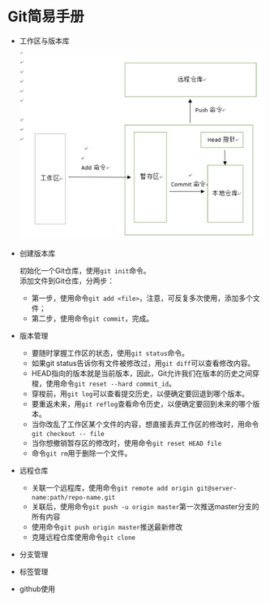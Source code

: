 # Git简易手册

*   工作区与版本库

    ![工作区与版本库说明图](/img/git.jpg)

*   创建版本库

    初始化一个Git仓库，使用`git init`命令。  
    添加文件到Git仓库，分两步：
    + 第一步，使用命令`git add <file>`，注意，可反复多次使用，添加多个文件；
    + 第二步，使用命令`git commit`，完成。
    
*   版本管理

    + 要随时掌握工作区的状态，使用`git status`命令。
    + 如果git status告诉你有文件被修改过，用`git diff`可以查看修改内容。
    + HEAD指向的版本就是当前版本，因此，Git允许我们在版本的历史之间穿梭，使用命令`git reset --hard commit_id`。
    + 穿梭前，用`git log`可以查看提交历史，以便确定要回退到哪个版本。
    + 要重返未来，用`git reflog`查看命令历史，以便确定要回到未来的哪个版本。
    + 当你改乱了工作区某个文件的内容，想直接丢弃工作区的修改时，用命令`git checkout -- file`
    + 当你想撤销暂存区的修改时，使用命令`git reset HEAD file`
    + 命令`git rm`用于删除一个文件。
    
*   远程仓库

    + 关联一个远程库，使用命令`git remote add origin git@server-name:path/repo-name.git`
    + 关联后，使用命令`git push -u origin master`第一次推送master分支的所有内容
    + 使用命令`git push origin master`推送最新修改
    + 克隆远程仓库使用命令`git clone`
    
*   分支管理
*   标签管理
*  github使用
